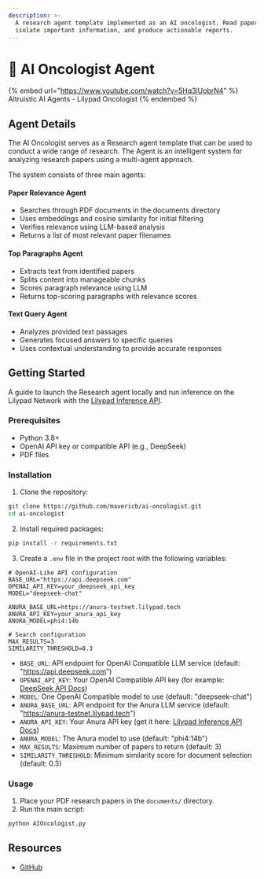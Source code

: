 ```yaml
---
description: >-
  A research agent template implemented as an AI oncologist. Read papers,
  isolate important information, and produce actionable reports.
---
```


# 🧬 AI Oncologist Agent

{% embed url="https://www.youtube.com/watch?v=5Hq3lUobrN4" %}
Altruistic AI Agents - Lilypad Oncologist
{% endembed %}

## Agent Details

The AI Oncologist serves as a Research agent template that can be used to conduct a wide range of research. The Agent is an intelligent system for analyzing research papers using a multi-agent approach.

The system consists of three main agents:

#### Paper Relevance Agent

* Searches through PDF documents in the documents directory
* Uses embeddings and cosine similarity for initial filtering
* Verifies relevance using LLM-based analysis
* Returns a list of most relevant paper filenames

#### Top Paragraphs Agent

* Extracts text from identified papers
* Splits content into manageable chunks
* Scores paragraph relevance using LLM
* Returns top-scoring paragraphs with relevance scores

#### Text Query Agent

* Analyzes provided text passages
* Generates focused answers to specific queries
* Uses contextual understanding to provide accurate responses

## Getting Started

A guide to launch the Research agent locally and run inference on the Lilypad Network with the [Lilypad Inference API](https://github.com/Lilypad-Tech/HubSpot-LinkedIn-AgentSync).

### Prerequisites

* Python 3.8+
* OpenAI API key or compatible API (e.g., DeepSeek)
* PDF files

### Installation

1. Clone the repository:

```bash
git clone https://github.com/mavericb/ai-oncologist.git
cd ai-oncologist
```

2. Install required packages:

```bash
pip install -r requirements.txt
```

3. Create a `.env` file in the project root with the following variables:

```env
# OpenAI-Like API configuration
BASE_URL="https://api.deepseek.com"
OPENAI_API_KEY=your_deepseek_api_key
MODEL="deepseek-chat"

ANURA_BASE_URL=https://anura-testnet.lilypad.tech
ANURA_API_KEY=your_anura_api_key
ANURA_MODEL=phi4:14b

# Search configuration
MAX_RESULTS=3
SIMILARITY_THRESHOLD=0.3
```

* `BASE_URL`: API endpoint for OpenAI Compatible LLM service (default: "https://api.deepseek.com")
* `OPENAI_API_KEY`: Your OpenAI Compatible API key (for example: [DeepSeek API Docs](https://api-docs.deepseek.com/api/deepseek-api))
* `MODEL`: One OpenAI Compatible model to use (default: "deepseek-chat")
* `ANURA_BASE_URL`: API endpoint for the Anura LLM service (default: "https://anura-testnet.lilypad.tech")
* `ANURA_API_KEY`: Your Anura API key (get it here: [Lilypad Inference API Docs](https://docs.lilypad.tech/lilypad/developer-resources/inference-api))
* `ANURA_MODEL`: The Anura model to use (default: "phi4:14b")
* `MAX_RESULTS`: Maximum number of papers to return (default: 3)
* `SIMILARITY_THRESHOLD`: Minimum similarity score for document selection (default: 0.3)

### Usage

1. Place your PDF research papers in the `documents/` directory.
2. Run the main script:

```bash
python AIOncologist.py
```

## Resources

* [GitHub](https://github.com/mavericb/ai-oncologist)
